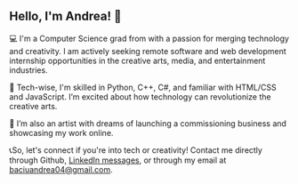 ## Hello, I'm Andrea! 👋

💻 I'm a Computer Science grad from with a passion for merging technology and creativity. I am actively seeking remote software and web development internship opportunities in the creative arts, media, and entertainment industries.

🔧 Tech-wise, I'm skilled in Python, C++, C#, and familiar with HTML/CSS and JavaScript. I’m excited about how technology can revolutionize the creative arts.

🎨 I’m also an artist with dreams of launching a commissioning business and showcasing my work online. 

📞So, let's connect if you're into tech or creativity! Contact me directly through Github, [LinkedIn messages](https://www.linkedin.com/in/andrea-baciu), or through my email at baciuandrea04@gmail.com.

<!--
**AndreaBaciu17/AndreaBaciu17** is a ✨ _special_ ✨ repository because its `README.md` (this file) appears on your GitHub profile.

Here are some ideas to get you started:

- 🔭 I’m currently working on ...
- 🌱 I’m currently learning ...
- 👯 I’m looking to collaborate on ...
- 🤔 I’m looking for help with ...
- 💬 Ask me about ...
- 📫 How to reach me: ...
- 😄 Pronouns: ...
- ⚡ Fun fact: ...
-->
